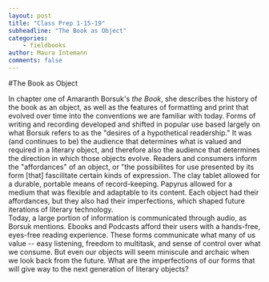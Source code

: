 ```yaml
---
layout: post
title: "Class Prep 1-15-19"
subheadline: "The Book as Object"
categories:
    - fieldbooks
author: Maura Intemann
comments: false
---
```


#The Book as Object

In chapter one of Amaranth Borsuk's *the Book*, she describes the history of the book as an object, as well as the features of formatting and print that evolved over time into the conventions we are familiar with today. Forms of writing and recording developed and shifted in popular use based largely on what Borsuk refers to as the "desires of a hypothetical readership." It was (and continues to be) the audience that determines what is valued and required in a literary object, and therefore also the audience that determines the direction in which those objects evolve. Readers and consumers inform the "affordances" of an object, or "the possibilites for use presented by its form [that] fascilitate certain kinds of expression. The clay tablet allowed for a durable, portable means of record-keeping. Papyrus allowed for a medium that was flexible and adaptable to its content. Each object had their affordances, but they also had their imperfections, which shaped future iterations of literary technology.   
Today, a large portion of information is communicated through audio, as Borsuk mentions. Ebooks and Podcasts afford their users with a hands-free, eyes-free reading experience. These forms communicate what many of us value -- easy listening, freedom to multitask, and sense of control over what we consume. But even our objects will seem miniscule and archaic when we look back from the future. What are the imperfections of our forms that will give way to the next generation of literary objects?
